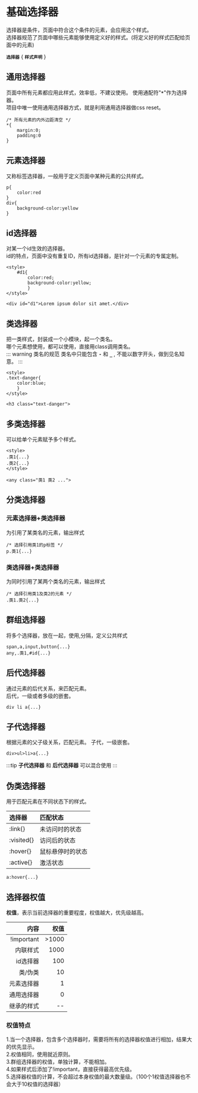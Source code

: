# 基础选择器
选择器是条件，页面中符合这个条件的元素，会应用这个样式。   
选择器规范了页面中哪些元素能够使用定义好的样式。(将定义好的样式匹配给页面中的元素)   

**`选择器`** { **`样式声明`** } 

## 通用选择器
页面中所有元素都应用此样式，效率低，不建议使用。
使用通配符"**`*`**"作为选择器。  
项目中唯一使用通用选择器方式，就是利用通用选择器做css reset。
```css:no-line-numbers
/* 所有元素的内外边距清空 */
*{
    margin:0;
    padding:0
}
```

## 元素选择器
又称标签选择器，一般用于定义页面中某种元素的公共样式。
```css:no-line-numbers
p{
    color:red
}
div{
    background-color:yellow
}
```

## id选择器
对某一个id生效的选择器。   
id的特点，页面中没有重复ID，所有id选择器，是针对一个元素的专属定制。 
```html:no-line-numbers
<style>
    #d1{
        color:red;
        background-color:yellow;
        }
</style>

<div id="d1">Lorem ipsum dolor sit amet.</div>
```

## 类选择器
把一类样式，封装成一个小模块，起一个类名。   
哪个元素想使用，都可以使用，直接用class调用类名。  
::: warning 类名的规范
类名中只能包含 **`-`** 和 **`_`** , 不能以数字开头，做到见名知意。
:::

```html:no-line-numbers
<style>
.text-danger{
    color:blue;
    }
</style>

<h3 class="text-danger">
```
## 多类选择器
可以给单个元素赋予多个样式。
```html:no-line-numbers
<style>
.类1{...}
.类2{...}
</style>

<any class="类1 类2 ...">
```

## 分类选择器
### 元素选择器+类选择器
为引用了某类名的元素，输出样式
```css:no-line-numbers
/* 选择引用类1的p标签 */
p.类1{...}
```
### 类选择器+类选择器
为同时引用了某两个类名的元素，输出样式
```css:no-line-numbers
/* 选择引用类1及类2的元素 */
.类1.类2{...}
```
## 群组选择器
将多个选择器，放在一起，使用,分隔，定义公共样式
```css:no-line-numbers
span,a,input,button{...}
any,.类1,#id{...}
```
## 后代选择器
通过元素的后代关系，来匹配元素。  
后代，一级或者多级的嵌套。  
```css:no-line-numbers
div li a{...}
```
## 子代选择器
根据元素的父子级关系，匹配元素。
子代，一级嵌套。
```css:no-line-numbers
div>ul>li>a{...}
```
:::tip
**子代选择器** 和 **后代选择器** 可以混合使用
:::

## 伪类选择器
用于匹配元素在不同状态下的样式。

| 选择器     | 匹配状态         |
| :--------- | :--------------- |
| :link{}    | 未访问时的状态   |
| :visited{} | 访问后的状态     |
| :hover{}   | 鼠标悬停时的状态 |
| :active{}  | 激活状态         |
```css:no-line-numbers
a:hover{...}
```

## 选择器权值
**权值**，表示当前选择器的重要程度，权值越大，优先级越高。

| 内容       |  权值 |
| ---------: | ----: |
| !important | >1000 |
| 内联样式   |  1000 |
| id选择器   |   100 |
| 类/伪类    |    10 |
| 元素选择器 |     1 |
| 通用选择器 |     0 |
| 继承的样式 |    -- |
 
### 权值特点
1.当一个选择器，包含多个选择器时，需要将所有的选择器权值进行相加，结果大的优先显示。  
2.权值相同，使用就近原则。  
3.群组选择器的权值，单独计算，不能相加。  
4.如果样式后添加了!important，直接获得最高优先级。  
5.选择器权值的计算，不会超过本身权值的最大数量级。（100个1权值选择器也不会大于10权值的选择器）

